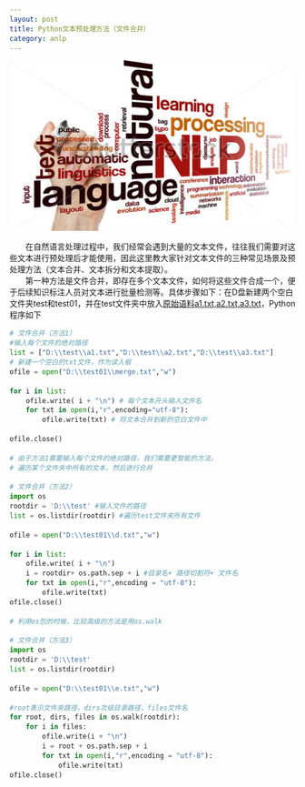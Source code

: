```yaml
---
layout: post
title: Python文本预处理方法（文件合并）
category: anlp
---
```


<div align="center">
<img width="500" height="300" src="https://raw.githubusercontent.com/carrylaw/IMG/master/img/sucai2.jpg" />
</div>

&emsp;&emsp;在自然语言处理过程中，我们经常会遇到大量的文本文件，往往我们需要对这些文本进行预处理后才能使用，因此这里教大家针对文本文件的三种常见场景及预处理方法（文本合并、文本拆分和文本提取）。         
&emsp;&emsp;第一种方法是文件合并，即存在多个文本文件，如何将这些文件合成一个，便于后续知识标注人员对文本进行批量检测等。具体步骤如下：在D盘新建两个空白文件夹test和test01，并在test文件夹中放入[原始语料a1.txt,a2.txt,a3.txt](https://github.com/carrylaw/Archive/tree/master/NLP%E6%96%87%E4%BB%B6%E5%A4%B9/SVM%E9%A2%84%E5%A4%84%E7%90%86%E8%BE%93%E5%85%A5)，Python程序如下

``` python
# 文件合并（方法1）
#输入每个文件的绝对路径
list = ["D:\\test\\a1.txt","D:\\test\\a2.txt","D:\\test\\a3.txt"] 
# 新建一个空白的txt文件，作为读入框
ofile = open("D:\\test01\\merge.txt","w") 

for i in list:
    ofile.write( i + "\n") # 每个文本开头输入文件名
    for txt in open(i,"r",encoding="utf-8"):
        ofile.write(txt) # 将文本合并到新的空白文件中

ofile.close()

# 由于方法1需要输入每个文件的绝对路径，我们需要更智能的方法，
# 遍历某个文件夹中所有的文本，然后进行合并

# 文件合并（方法2）
import os
rootdir = 'D:\\test' #输入文件的路径
list = os.listdir(rootdir) #遍历test文件夹所有文件

ofile = open("D:\\test01\\d.txt","w")

for i in list:
    ofile.write( i + "\n")
    i = rootdir+ os.path.sep + i #目录名+ 路径切割符+ 文件名
    for txt in open(i,"r",encoding = "utf-8"):
        ofile.write(txt)
ofile.close()

# 利用os包的时候，比较高级的方法是用os.walk

# 文件合并（方法3）
import os
rootdir = 'D:\\test'
list = os.listdir(rootdir)

ofile = open("D:\\test01\\e.txt","w")

#root表示文件夹路径，dirs次级目录路径，files文件名
for root, dirs, files in os.walk(rootdir): 
    for i in files:
        ofile.write(i + "\n")
        i = root + os.path.sep + i
        for txt in open(i,"r",encoding = "utf-8"):
            ofile.write(txt)
ofile.close()
```



